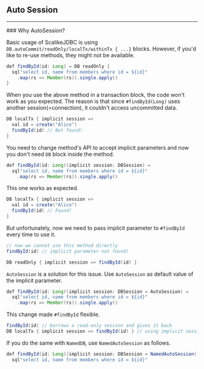 ## Auto Session

<hr/>
### Why AutoSession?

Basic usage of ScalikeJDBC is using `DB.autoCommit/readOnly/localTx/withinTx { ...}` blocks.
However, if you'd like to re-use methods, they might not be available.

```java
def findById(id: Long) = DB readOnly {
  sql"select id, name from members where id = ${id}"
    .map(rs => Member(rs)).single.apply()
}
```

When you use the above method in a transaction block, the code won't work as you expected.
The reason is that since `#findById(Long)` uses another session(=connection), it couldn't access uncommitted data.

```java
DB localTx { implicit session =>
  val id = create("Alice")
  findById(id) // Not found!
}
```

You need to change method's API to accept implicit parameters and now you don't need `DB` block inside the method.

```java
def findById(id: Long)(implicit session: DBSession) =
  sql"select id, name from members where id = ${id}"
    .map(rs => Member(rs)).single.apply()
```

This one works as expected.

```java
DB localTx { implicit session =>
  val id = create("Alice")
  findById(id) // Found!
}
```

But unfortunately, now we need to pass implicit parameter to `#findById` every time to use it.

```java
// now we cannot use this method directly
findById(id) // implicit parameter not found!

DB readOnly { implicit session => findById(id) }
```

`AutoSession` is a solution for this issue. Use `AutoSession` as default value of the implicit parameter.

```java
def findById(id: Long)(implicit session: DBSession = AutoSession) =
  sql"select id, name from members where id = ${id}"
    .map(rs => Member(rs)).single.apply()
```

This change made `#findById` flexible.

```java
findById(id) // borrows a read-only session and gives it back
DB localTx { implicit session => findById(id) } // using implicit session
```

If you do the same with `NamedDB`, use `NamedAutoSession` as follows.

```java
def findById(id: Long)(implicit session: DBSession = NamedAutoSession('named)) =
  sql"select id, name from members where id = ${id}"
```
